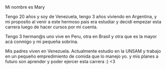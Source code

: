 Mi nombre es Mary

Tengo 20 años y soy de Venezuela, tengo 3 años viviendo en Argentina, y mi proposito al venir a este hermoso pais era estudiar y decidí empezar esta carrera luego de hacer cursos por mi cuenta.

Tengo 3 herman@s uno vive en Peru, otra en Brasil y otra que es la mayor acá conmigo y mi pequeña sobrina.

Mis padres viven en Venezuela. Actualmente estudio en la UNSAM y trabajo en un pequeño empredimiento de comida que lo manejo yo. y mis planes a futuro son aprender y poder ejercer esta carrera :) <3
